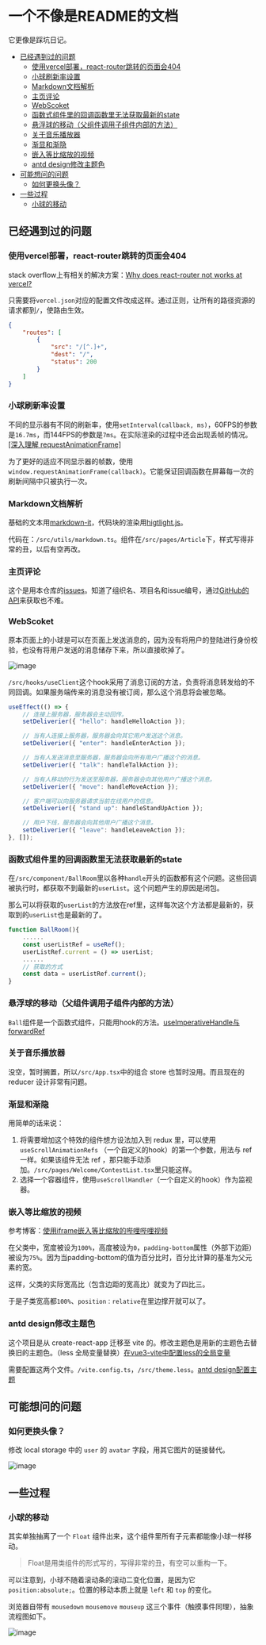 <h1>一个不像是README的文档</h1>

它更像是踩坑日记。

- [已经遇到过的问题](#已经遇到过的问题)
  - [使用vercel部署，react-router跳转的页面会404](#使用vercel部署react-router跳转的页面会404)
  - [小球刷新率设置](#小球刷新率设置)
  - [Markdown文档解析](#markdown文档解析)
  - [主页评论](#主页评论)
  - [WebScoket](#webscoket)
  - [函数式组件里的回调函数里无法获取最新的state](#函数式组件里的回调函数里无法获取最新的state)
  - [悬浮球的移动（父组件调用子组件内部的方法）](#悬浮球的移动父组件调用子组件内部的方法)
  - [关于音乐播放器](#关于音乐播放器)
  - [渐显和渐隐](#渐显和渐隐)
  - [嵌入等比缩放的视频](#嵌入等比缩放的视频)
  - [antd design修改主题色](#antd-design修改主题色)
- [可能想问的问题](#可能想问的问题)
  - [如何更换头像？](#如何更换头像)
- [一些过程](#一些过程)
  - [小球的移动](#小球的移动)

## 已经遇到过的问题

### 使用vercel部署，react-router跳转的页面会404

stack overflow上有相关的解决方案：[Why does react-router not works at vercel?](https://stackoverflow.com/questions/64815012/why-does-react-router-not-works-at-vercel)

只需要将`vercel.json`对应的配置文件改成这样。通过正则，让所有的路径资源的请求都到`/`，使路由生效。

```json
{
    "routes": [
        {
            "src": "/[^.]+",
            "dest": "/",
            "status": 200
        }
    ]
}
```

### 小球刷新率设置

不同的显示器有不同的刷新率，使用`setInterval(callback, ms)`，60FPS的参数是`16.7ms`，而144FPS的参数是`7ms`。在实际渲染的过程中还会出现丢帧的情况。[[深入理解 requestAnimationFrame]](https://blog.csdn.net/VhWfR2u02Q/article/details/79492303)

为了更好的适应不同显示器的帧数，使用`window.requestAnimationFrame(callback)`。它能保证回调函数在屏幕每一次的刷新间隔中只被执行一次。

### Markdown文档解析

基础的文本用[markdown-it](https://github.com/markdown-it/markdown-it)，代码块的渲染用[higtlight.js](https://github.com/highlightjs/highlight.js)。

代码在：`/src/utils/markdown.ts`。组件在`/src/pages/Article`下，样式写得非常的丑，以后有空再改。

### 主页评论

这个是用本仓库的[issues](https://github.com/sanyuankexie/HelloKexie/issues/6)。知道了组织名、项目名和issue编号，通过[GitHub的API](https://docs.github.com/en/rest/reference/issues#list-issue-comments)来获取也不难。

### WebScoket

原本页面上的小球是可以在页面上发送消息的，因为没有将用户的登陆进行身份校验，也没有将用户发送的消息储存下来，所以直接砍掉了。

![image](https://user-images.githubusercontent.com/41776735/129320125-8e1358c0-a23c-4049-88be-d3fbb826dfa5.png)

`/src/hooks/useClient`这个hook采用了消息订阅的方法，负责将消息转发给的不同回调。如果服务端传来的消息没有被订阅，那么这个消息将会被忽略。

```js
useEffect(() => {
    // 连接上服务器，服务器会主动回传。
    setDeliverier({ "hello": handleHelloAction }); 

    // 当有人连接上服务器，服务器会向其它用户发送这个消息。
    setDeliverier({ "enter": handleEnterAction }); 

    // 当有人发送消息至服务器，服务器会向所有用户广播这个的消息。
    setDeliverier({ "talk": handleTalkAction });

    // 当有人移动的行为发送至服务器，服务器会向其他用户广播这个消息。
    setDeliverier({ "move": handleMoveAction });

    // 客户端可以向服务器请求当前在线用户的信息。
    setDeliverier({ "stand up": handleStandUpAction });

    // 用户下线，服务器会向其他用户广播这个消息。
    setDeliverier({ "leave": handleLeaveAction });
}, []);
```

### 函数式组件里的回调函数里无法获取最新的state

在`/src/component/BallRoom`里以各种`handle`开头的函数都有这个问题。这些回调被执行时，都获取不到最新的`userList`。这个问题产生的原因是闭包。

那么可以将获取的`userList`的方法放在ref里，这样每次这个方法都是最新的，获取到的`userList`也是最新的了。

```js
function BallRoom(){
    ......
    const userListRef = useRef();
    userListRef.current = () => userList;
    ......
    // 获取的方式
    const data = userListRef.current();
}
```

### 悬浮球的移动（父组件调用子组件内部的方法）

`Ball`组件是一个函数式组件，只能用hook的方法。[useImperativeHandle与forwardRef](https://zh-hans.reactjs.org/docs/hooks-reference.html#useimperativehandle)

### 关于音乐播放器

没空，暂时搁置，所以`/src/App.tsx`中的组合 store 也暂时没用。而且现在的 reducer 设计非常有问题。

### 渐显和渐隐

用简单的话来说：

1. 将需要增加这个特效的组件想方设法加入到 redux 里，可以使用`useScrollAnimationRefs` （一个自定义的hook）的第一个参数，用法与 ref 一样。如果该组件无法 ref ，那只能手动添加。`/src/pages/Welcome/ContestList.tsx`里只能这样。
2. 选择一个容器组件，使用`useScrollHandler`（一个自定义的hook）作为监视器。

### 嵌入等比缩放的视频

参考博客：[使用iframe嵌入等比缩放的哔哩哔哩视频](https://blog.potatofield.cn/%E3%80%90%E5%89%8D%E7%AB%AF%E7%AC%94%E8%AE%B0%E3%80%91%E4%BD%BF%E7%94%A8iframe%E5%B5%8C%E5%85%A5%E7%AD%89%E6%AF%94%E7%BC%A9%E6%94%BE%E7%9A%84%E5%93%94%E5%93%A9%E5%93%94%E5%93%A9%E8%A7%86%E9%A2%91/)

在父类中，宽度被设为`100%`，高度被设为`0`，`padding-bottom`属性（外部下边距）被设为`75%`。因为当padding-bottom的值为百分比时，百分比计算的基准为父元素的宽。

这样，父类的实际宽高比（包含边距的宽高比）就变为了四比三。

于是子类宽高都`100%`、`position：relative`在里边撑开就可以了。

### antd design修改主题色

这个项目是从 create-react-app 迁移至 vite 的。修改主题色是用新的主题色去替换旧的主题色。（less 全局变量替换）[在vue3-vite中配置less的全局变量](https://segmentfault.com/a/1190000039736317)

需要配置这两个文件。`/vite.config.ts`，`/src/theme.less`。[antd design配置主题](https://ant.design/docs/react/customize-theme-cn#%E5%AE%9A%E5%88%B6%E6%96%B9%E5%BC%8F)

## 可能想问的问题

### 如何更换头像？

修改 local storage 中的 `user` 的 `avatar` 字段，用其它图片的链接替代。

![image](https://user-images.githubusercontent.com/41776735/129332006-8e376f7f-d491-4eff-b979-67a37780c0cb.png)

## 一些过程

### 小球的移动

其实单独抽离了一个 `Float` 组件出来，这个组件里所有子元素都能像小球一样移动。

> Float是用类组件的形式写的，写得非常的丑，有空可以重构一下。

可以注意到，小球不随着滚动条的滚动二变化位置，是因为它 `position:absolute;`。位置的移动本质上就是 `left` 和 `top` 的变化。

浏览器自带有 `mousedown` `mousemove` `mouseup` 这三个事件（触摸事件同理），抽象流程图如下。

![image](https://user-images.githubusercontent.com/41776735/129386201-e610b9ff-24b2-4b02-bf1b-abb51a2dd047.png)